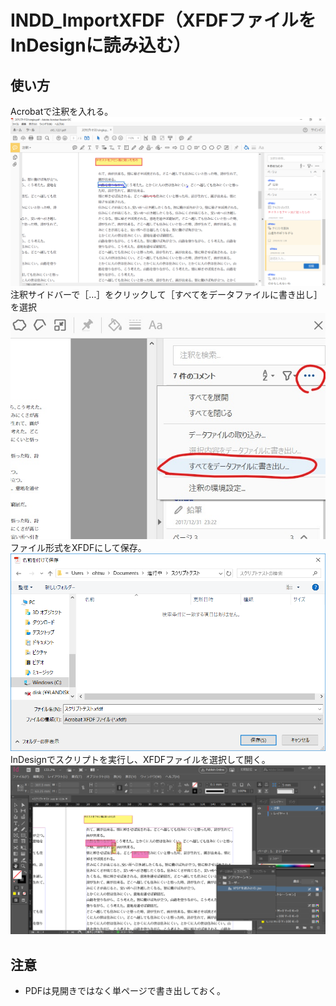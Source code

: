 # INDD_ImportXFDF（XFDFファイルをInDesignに読み込む）
## 使い方
Acrobatで注釈を入れる。
![](doc_img/sshot001.png)
注釈サイドバーで［…］をクリックして［すべてをデータファイルに書き出し］を選択
![](doc_img/sshot002trim_LI.jpg)
ファイル形式をXFDFにして保存。
![](doc_img/sshot003.png)
InDesignでスクリプトを実行し、XFDFファイルを選択して開く。
![](doc_img/sshot004.png)

## 注意
- PDFは見開きではなく単ページで書き出しておく。
